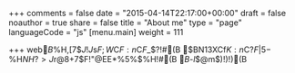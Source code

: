 +++
comments = false
date = "2015-04-14T22:17:00+00:00"
draft = false
noauthor = true
share = false
title = "About me"
type = "page"
languageCode = "js"
[menu.main]
weight = 111

+++
web$B%5%$%H$,$[$7$$$J$!$J$s$F;W$C$F:n$C$F$_$?!#(B
$BN13XCf$K:n$C$?F|5-%5%$%H$NH?>J$r@8$+$7$F!"@EE*%5%$%H!#(B
$B$-$l$$$@$m$)!)!)(B
